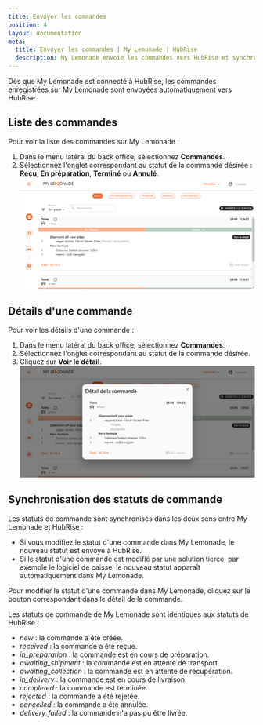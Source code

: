 ```yaml
---
title: Envoyer les commandes
position: 4
layout: documentation
meta:
  title: Envoyer les commandes | My Lemonade | HubRise
  description: My Lemonade envoie les commandes vers HubRise et synchronise les statuts de commande. Connectez vos apps et synchronisez vos données.
---
```


Dès que My Lemonade est connecté à HubRise, les commandes enregistrées sur My Lemonade sont envoyées automatiquement vers HubRise.

## Liste des commandes

Pour voir la liste des commandes sur My Lemonade :

1.  Dans le menu latéral du back office, sélectionnez **Commandes**.
1.  Sélectionnez l'onglet correspondant au statut de la commande désirée : **Reçu**, **En préparation**, **Terminé** ou **Annulé**.
    ![Commandes - Liste des commandes](./images/008-order-list.png)

## Détails d'une commande

Pour voir les détails d'une commande :

1.  Dans le menu latéral du back office, sélectionnez **Commandes**.
1.  Sélectionnez l'onglet correspondant au statut de la commande désirée.
1.  Cliquez sur **Voir le détail**.
    ![Commandes - Détails d'une commande](./images/009-order-details.png)

## Synchronisation des statuts de commande

Les statuts de commande sont synchronisés dans les deux sens entre My Lemonade et HubRise :

- Si vous modifiez le statut d'une commande dans My Lemonade, le nouveau statut est envoyé à HubRise.
- Si le statut d'une commande est modifié par une solution tierce, par exemple le logiciel de caisse, le nouveau statut apparaît automatiquement dans My Lemonade.

Pour modifier le statut d'une commande dans My Lemonade, cliquez sur le bouton correspondant dans le détail de la commande.

Les statuts de commande de My Lemonade sont identiques aux statuts de HubRise :

- _new_ : la commande a été créée.
- _received_ : la commande a été reçue.
- _in_preparation_ : la commande est en cours de préparation.
- _awaiting_shipment_ : la commande est en attente de transport.
- _awaiting_collection_ : la commande est en attente de récupération.
- _in_delivery_ : la commande est en cours de livraison.
- _completed_ : la commande est terminée.
- _rejected_ : la commande a été rejetée.
- _cancelled_ : la commande a été annulée.
- _delivery_failed_ : la commande n'a pas pu être livrée.
